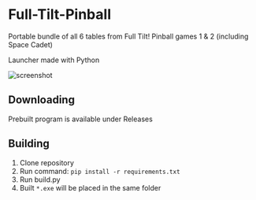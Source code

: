 # Full-Tilt-Pinball
Portable bundle of all 6 tables from Full Tilt! Pinball games 1 & 2 (including Space Cadet)

Launcher made with Python

![screenshot](https://user-images.githubusercontent.com/40371578/178149870-cd23b87b-7996-4fe6-9311-f401bd6834d7.png)

## Downloading
Prebuilt program is available under Releases

## Building
1. Clone repository
2. Run command: `pip install -r requirements.txt`
3. Run build.py
4. Built `*.exe` will be placed in the same folder
